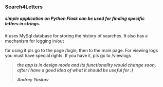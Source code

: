### Search4Letters

##### simple application on Python Flask can be used for finding specific letters in strings.

it uses MySql database for storing the history of searches. 
It also has a mechanism for logging in/out

for using it pls go to the page /login, then to the main page. 
For viewing logs you must have special rights. 
If you have it, pls go to /viewlogs

> ***the app is in design mode and its functionality would change soon, 
after I have a good idea of what it should be useful for  :)***
 >
 > ***Andrey Yaskov***